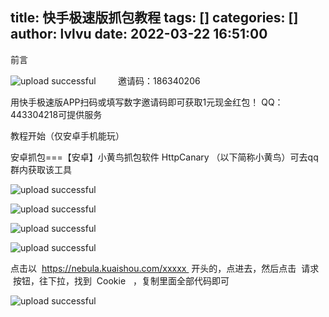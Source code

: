 title: 快手极速版抓包教程
tags: []
categories: []
author: lvlvu
date: 2022-03-22 16:51:00
---
前言

![upload successful](/images/pasted-1.png)
        
                                                    邀请码：186340206

用快手极速版APP扫码或填写数字邀请码即可获取1元现金红包！
QQ：443304218可提供服务

教程开始（仅安卓手机能玩）

安卓抓包===【安卓】小黄鸟抓包软件 HttpCanary （以下简称小黄鸟）可去qq群内获取该工具


![upload successful](/images/pasted-2.png)

![upload successful](/images/pasted-3.png)

![upload successful](/images/pasted-4.png)

![upload successful](/images/pasted-6.png)

点击以  https://nebula.kuaishou.com/xxxxx  开头的，点进去，然后点击  请求   按钮，往下拉，找到  Cookie   ，复制里面全部代码即可

![upload successful](/images/pasted-5.png)
